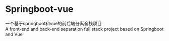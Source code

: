 # Springboot-vue
一个基于springboot和vue的前后端分离全栈项目
<br>A front-end and back-end separation full stack project based on Springboot and Vue
